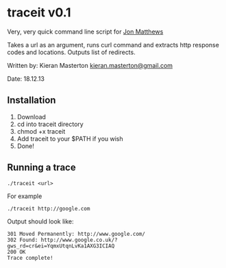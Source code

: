 # traceit v0.1

Very, very quick command line script for [Jon Matthews](https://github.com/joncarlmatthews)

Takes a url as an argument, runs curl command and extracts http response codes and locations. Outputs list of redirects.

Written by: Kieran Masterton <kieran.masterton@gmail.com>

Date: 18.12.13

## Installation

1. Download
2. cd into traceit directory
3. chmod +x traceit
4. Add traceit to your $PATH if you wish
5. Done!

## Running a trace

	./traceit <url>	

For example

	./traceit http://google.com

Output should look like:

	301 Moved Permanently: http://www.google.com/
	302 Found: http://www.google.co.uk/?gws_rd=cr&ei=YqmxUtqnLvKa1AXG3ICIAQ
	200 OK
	Trace complete!